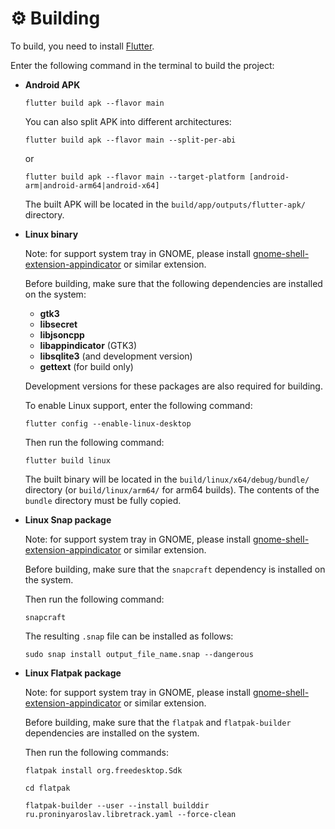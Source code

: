 # ⚙️ Building

To build, you need to install [Flutter](https://flutter.dev/docs/get-started/install).

Enter the following command in the terminal to build the project:
 - **Android APK**
    ```
    flutter build apk --flavor main
    ```
    You can also split APK into different architectures:
    ```
    flutter build apk --flavor main --split-per-abi
    ```
    or
    ```
    flutter build apk --flavor main --target-platform [android-arm|android-arm64|android-x64]
    ```
    The built APK will be located in the `build/app/outputs/flutter-apk/` directory.

 - **Linux binary**

    Note: for support system tray in GNOME, please install [gnome-shell-extension-appindicator](https://extensions.gnome.org/extension/615/appindicator-support/) or similar extension.

    Before building, make sure that the following dependencies are installed on the system:
    - **gtk3**
    - **libsecret**
    - **libjsoncpp**
    - **libappindicator** (GTK3)
    - **libsqlite3** (and development version)
    - **gettext** (for build only)

    Development versions for these packages are also required for building.
    
    To enable Linux support, enter the following command:
    
    ```
    flutter config --enable-linux-desktop
    ```

    Then run the following command:

    ```
    flutter build linux
    ```

    The built binary will be located in the `build/linux/x64/debug/bundle/` directory (or `build/linux/arm64/` for arm64 builds). The contents of the `bundle` directory must be fully copied.

 - **Linux Snap package**

    Note: for support system tray in GNOME, please install [gnome-shell-extension-appindicator](https://extensions.gnome.org/extension/615/appindicator-support/) or similar extension.

    Before building, make sure that the `snapcraft` dependency is installed on the system.

    Then run the following command:

    ```
    snapcraft
    ```

    The resulting `.snap` file can be installed as follows:

    ```
    sudo snap install output_file_name.snap --dangerous
    ```
 - **Linux Flatpak package**

    Note: for support system tray in GNOME, please install [gnome-shell-extension-appindicator](https://extensions.gnome.org/extension/615/appindicator-support/) or similar extension.

    Before building, make sure that the `flatpak` and `flatpak-builder` dependencies are installed on the system.

    Then run the following commands:

    ```
    flatpak install org.freedesktop.Sdk
    ```
    ```
    cd flatpak
    ```
    ```
    flatpak-builder --user --install builddir ru.proninyaroslav.libretrack.yaml --force-clean
    ```
